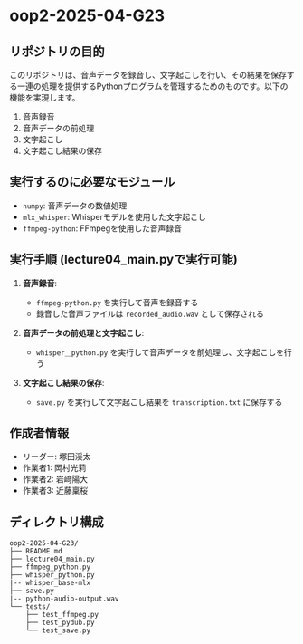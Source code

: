 # oop2-2025-04-G23

## リポジトリの目的
このリポジトリは、音声データを録音し、文字起こしを行い、その結果を保存する一連の処理を提供するPythonプログラムを管理するためのものです。以下の機能を実現します。

1. 音声録音
2. 音声データの前処理
3. 文字起こし
4. 文字起こし結果の保存

## 実行するのに必要なモジュール

- `numpy`: 音声データの数値処理
- `mlx_whisper`: Whisperモデルを使用した文字起こし
- `ffmpeg-python`: FFmpegを使用した音声録音

## 実行手順 (lecture04_main.pyで実行可能)
1. **音声録音**:
   - `ffmpeg-python.py` を実行して音声を録音する
   - 録音した音声ファイルは `recorded_audio.wav` として保存される

2. **音声データの前処理と文字起こし**:
   - `whisper＿python.py` を実行して音声データを前処理し、文字起こしを行う

3. **文字起こし結果の保存**:
   - `save.py` を実行して文字起こし結果を `transcription.txt` に保存する


## 作成者情報

- リーダー: 塚田渓太
- 作業者1: 岡村光莉
- 作業者2: 岩﨑陽大
- 作業者3: 近藤稟桜

## ディレクトリ構成
```
oop2-2025-04-G23/
├── README.md
├── lecture04_main.py
├── ffmpeg_python.py
├── whisper_python.py
|-- whisper_base-mlx
├── save.py
|-- python-audio-output.wav
└── tests/
    ├── test_ffmpeg.py
    ├── test_pydub.py
    └── test_save.py
```
